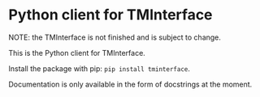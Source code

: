# Python client for TMInterface
NOTE: the TMInterface is not finished and is subject to change.

This is the Python client for TMInterface.

Install the package with pip: `pip install tminterface`.

Documentation is only available in the form of docstrings at the moment.